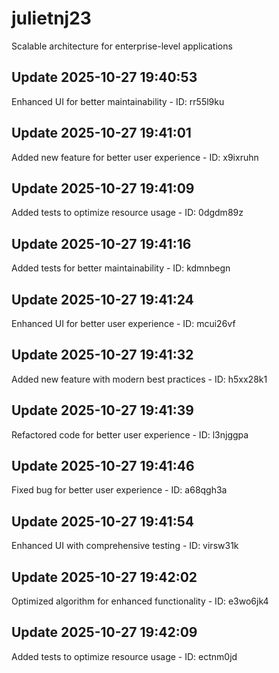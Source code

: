 # julietnj23
Scalable architecture for enterprise-level applications

## Update 2025-10-27 19:40:53
Enhanced UI for better maintainability - ID: rr55l9ku


## Update 2025-10-27 19:41:01
Added new feature for better user experience - ID: x9ixruhn


## Update 2025-10-27 19:41:09
Added tests to optimize resource usage - ID: 0dgdm89z


## Update 2025-10-27 19:41:16
Added tests for better maintainability - ID: kdmnbegn


## Update 2025-10-27 19:41:24
Enhanced UI for better user experience - ID: mcui26vf


## Update 2025-10-27 19:41:32
Added new feature with modern best practices - ID: h5xx28k1


## Update 2025-10-27 19:41:39
Refactored code for better user experience - ID: l3njggpa


## Update 2025-10-27 19:41:46
Fixed bug for better user experience - ID: a68qgh3a


## Update 2025-10-27 19:41:54
Enhanced UI with comprehensive testing - ID: virsw31k


## Update 2025-10-27 19:42:02
Optimized algorithm for enhanced functionality - ID: e3wo6jk4


## Update 2025-10-27 19:42:09
Added tests to optimize resource usage - ID: ectnm0jd

